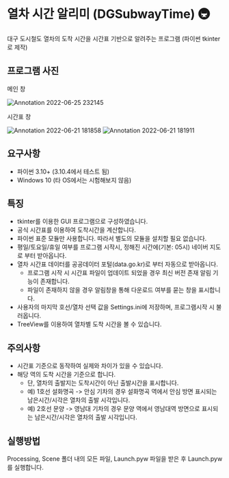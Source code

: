 # 열차 시간 알리미 (DGSubwayTime) 🚇 
대구 도시철도 열차의 도착 시간을 시간표 기반으로 알려주는 프로그램 (파이썬 tkinter로 제작)

## 프로그램 사진

메인 창

![Annotation 2022-06-25 232145](https://user-images.githubusercontent.com/60684821/175766086-9dcb9db4-e59b-4d53-a55b-6ccb3a4719c1.png)


시간표 창

![Annotation 2022-06-21 181858](https://user-images.githubusercontent.com/60684821/174765431-6ad8fdf2-3fb9-4aa2-9192-52258a31a5f1.jpg)
![Annotation 2022-06-21 181911](https://user-images.githubusercontent.com/60684821/174765435-0513943b-f2ba-411a-bdad-88ebacf487a8.jpg)


## 요구사항
* 파이썬 3.10+ (3.10.4에서 테스트 됨)
* Windows 10 (타 OS에서는 시험해보지 않음)

## 특징
* tkinter를 이용한 GUI 프로그램으로 구성하였습니다.
* 공식 시간표를 이용하여 도착시간을 계산합니다.
* 파이썬 표준 모듈만 사용합니다. 따라서 별도의 모듈을 설치할 필요 없습니다.
* 평일/토요일/휴일 여부를 프로그램 시작시, 정해진 시간에(기본: 05시) 네이버 지도로 부터 받아옵니다.
* 열차 시간표 데이터를 공공데이터 포털(data.go.kr)로 부터 자동으로 받아옵니다.
  * 프로그램 시작 시 시간표 파일이 업데이트 되었을 경우 최신 버전 존재 알림 기능이 존재합니다.
  * 파일이 존재하지 않을 경우 알림창을 통해 다운로드 여부를 묻는 창을 표시합니다.
* 사용자의 마지막 호선/열차 선택 값을 Settings.ini에 저장하며, 프로그램시작 시 불러옵니다.
* TreeView를 이용하여 열차별 도착 시간을 볼 수 있습니다.

## 주의사항
* 시간표 기준으로 동작하여 실제와 차이가 있을 수 있습니다.
* 해당 역의 도착 시간을 기준으로 합니다.
  * 단, 열차의 출발지는 도착시간이 아닌 출발시간을 표시합니다.
  * 예) 1호선 설화명곡 -> 안심 기차의 경우 설화명곡 역에서 안심 방면 표시되는 남은시간/시각은 열차의 출발 시각입니다.
  * 예) 2호선 문양 -> 영남대 기차의 경우 문양 역에서 영남대역 방면으로 표시되는 남은시간/시각은 열차의 출발 시각입니다.

## 실행방법
Processing, Scene 폴더 내의 모든 파일, Launch.pyw 파일을 받은 후 Launch.pyw를 실행합니다.
